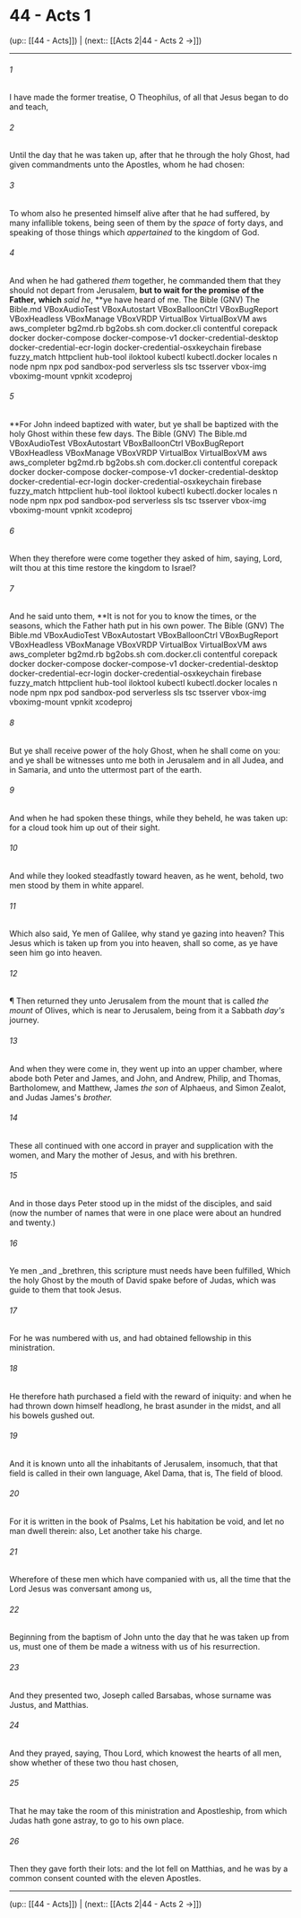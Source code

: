 # 44 - Acts 1

(up:: [[44 - Acts]]) | (next:: [[Acts 2|44 - Acts 2 →]])

***


###### 1 
I have made the former treatise, O Theophilus, of all that Jesus began to do and teach, 

###### 2 
Until the day that he was taken up, after that he through the holy Ghost, had given commandments unto the Apostles, whom he had chosen: 

###### 3 
To whom also he presented himself alive after that he had suffered, by many infallible tokens, being seen of them by the _space_ of forty days, and speaking of those things which _appertained_ to the kingdom of God. 

###### 4 
And when he had gathered _them_ together, he commanded them that they should not depart from Jerusalem, **but to wait for the promise of the Father,** **which** _said he_, **ye have heard of me. The Bible (GNV) The Bible.md VBoxAudioTest VBoxAutostart VBoxBalloonCtrl VBoxBugReport VBoxHeadless VBoxManage VBoxVRDP VirtualBox VirtualBoxVM aws aws_completer bg2md.rb bg2obs.sh com.docker.cli contentful corepack docker docker-compose docker-compose-v1 docker-credential-desktop docker-credential-ecr-login docker-credential-osxkeychain firebase fuzzy_match httpclient hub-tool iloktool kubectl kubectl.docker locales n node npm npx pod sandbox-pod serverless sls tsc tsserver vbox-img vboximg-mount vpnkit xcodeproj 

###### 5 
**For John indeed baptized with water, but ye shall be baptized with the holy Ghost within these few days. The Bible (GNV) The Bible.md VBoxAudioTest VBoxAutostart VBoxBalloonCtrl VBoxBugReport VBoxHeadless VBoxManage VBoxVRDP VirtualBox VirtualBoxVM aws aws_completer bg2md.rb bg2obs.sh com.docker.cli contentful corepack docker docker-compose docker-compose-v1 docker-credential-desktop docker-credential-ecr-login docker-credential-osxkeychain firebase fuzzy_match httpclient hub-tool iloktool kubectl kubectl.docker locales n node npm npx pod sandbox-pod serverless sls tsc tsserver vbox-img vboximg-mount vpnkit xcodeproj 

###### 6 
When they therefore were come together they asked of him, saying, Lord, wilt thou at this time restore the kingdom to Israel? 

###### 7 
And he said unto them, **It is not for you to know the times, or the seasons, which the Father hath put in his own power. The Bible (GNV) The Bible.md VBoxAudioTest VBoxAutostart VBoxBalloonCtrl VBoxBugReport VBoxHeadless VBoxManage VBoxVRDP VirtualBox VirtualBoxVM aws aws_completer bg2md.rb bg2obs.sh com.docker.cli contentful corepack docker docker-compose docker-compose-v1 docker-credential-desktop docker-credential-ecr-login docker-credential-osxkeychain firebase fuzzy_match httpclient hub-tool iloktool kubectl kubectl.docker locales n node npm npx pod sandbox-pod serverless sls tsc tsserver vbox-img vboximg-mount vpnkit xcodeproj 

###### 8 
But ye shall receive power of the holy Ghost, when he shall come on you: and ye shall be witnesses unto me both in Jerusalem and in all Judea, and in Samaria, and unto the uttermost part of the earth. 

###### 9 
And when he had spoken these things, while they beheld, he was taken up: for a cloud took him up out of their sight. 

###### 10 
And while they looked steadfastly toward heaven, as he went, behold, two men stood by them in white apparel. 

###### 11 
Which also said, Ye men of Galilee, why stand ye gazing into heaven? This Jesus which is taken up from you into heaven, shall so come, as ye have seen him go into heaven. 

###### 12 
¶ Then returned they unto Jerusalem from the mount that is called _the mount_ of Olives, which is near to Jerusalem, being from it a Sabbath _day's_ journey. 

###### 13 
And when they were come in, they went up into an upper chamber, where abode both Peter and James, and John, and Andrew, Philip, and Thomas, Bartholomew, and Matthew, James _the son_ of Alphaeus, and Simon Zealot, and Judas James's _brother._ 

###### 14 
These all continued with one accord in prayer and supplication with the women, and Mary the mother of Jesus, and with his brethren. 

###### 15 
And in those days Peter stood up in the midst of the disciples, and said (now the number of names that were in one place were about an hundred and twenty.) 

###### 16 
Ye men _and _brethren, this scripture must needs have been fulfilled, Which the holy Ghost by the mouth of David spake before of Judas, which was guide to them that took Jesus. 

###### 17 
For he was numbered with us, and had obtained fellowship in this ministration. 

###### 18 
He therefore hath purchased a field with the reward of iniquity: and when he had thrown down himself headlong, he brast asunder in the midst, and all his bowels gushed out. 

###### 19 
And it is known unto all the inhabitants of Jerusalem, insomuch, that that field is called in their own language, Akel Dama, that is, The field of blood. 

###### 20 
For it is written in the book of Psalms, Let his habitation be void, and let no man dwell therein: also, Let another take his charge. 

###### 21 
Wherefore of these men which have companied with us, all the time that the Lord Jesus was conversant among us, 

###### 22 
Beginning from the baptism of John unto the day that he was taken up from us, must one of them be made a witness with us of his resurrection. 

###### 23 
And they presented two, Joseph called Barsabas, whose surname was Justus, and Matthias. 

###### 24 
And they prayed, saying, Thou Lord, which knowest the hearts of all men, show whether of these two thou hast chosen, 

###### 25 
That he may take the room of this ministration and Apostleship, from which Judas hath gone astray, to go to his own place. 

###### 26 
Then they gave forth their lots: and the lot fell on Matthias, and he was by a common consent counted with the eleven Apostles.

***

(up:: [[44 - Acts]]) | (next:: [[Acts 2|44 - Acts 2 →]])
